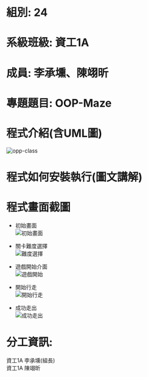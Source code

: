 # 組別: 24
# 系級班級: 資工1A
# 成員: 李承壎、陳翊昕
# 專題題目: OOP-Maze
# 程式介紹(含UML圖)
![opp-class](https://github.com/Nch000001/OOP-Maze/assets/164344855/4135c87e-6a84-44dc-973a-3346609363fa)
# 程式如何安裝執行(圖文講解)


# 程式畫面截圖
* 初始畫面  
![初始畫面](https://github.com/Nch000001/OOP-Maze/assets/164344855/272c7908-5a01-46da-a756-06ba5d1f0d82)  
  
* 關卡難度選擇  
![難度選擇](https://github.com/Nch000001/OOP-Maze/assets/164344855/b911d2fd-785a-441e-9781-27b0c0a7db1a)  

* 遊戲開始介面  
![遊戲開始](https://github.com/Nch000001/OOP-Maze/assets/164344855/de0252c0-69cd-42e5-8cca-366f45e89366)  

* 開始行走  
![開始行走](https://github.com/Nch000001/OOP-Maze/assets/164344855/df30008d-a9e1-483e-bb9d-bfb84295c4eb)  

* 成功走出  
![成功走出](https://github.com/Nch000001/OOP-Maze/assets/164344855/636701f1-f39d-4659-9071-1b2023126a0a)  


# 分工資訊:
資工1A 李承壎(組長)  
資工1A 陳翊昕
